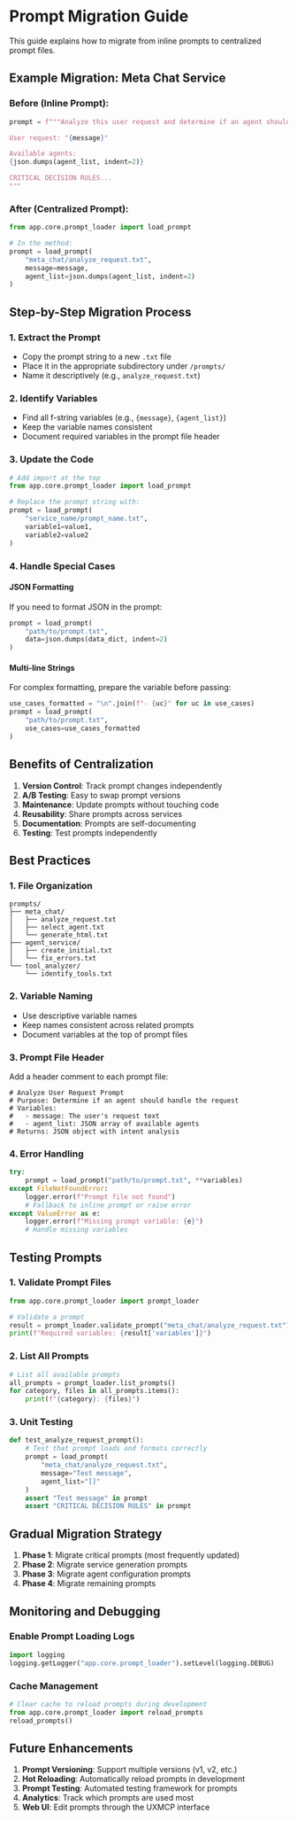 # Prompt Migration Guide

This guide explains how to migrate from inline prompts to centralized prompt files.

## Example Migration: Meta Chat Service

### Before (Inline Prompt):
```python
prompt = f"""Analyze this user request and determine if an agent should handle it.

User request: "{message}"

Available agents:
{json.dumps(agent_list, indent=2)}

CRITICAL DECISION RULES...
"""
```

### After (Centralized Prompt):
```python
from app.core.prompt_loader import load_prompt

# In the method:
prompt = load_prompt(
    "meta_chat/analyze_request.txt",
    message=message,
    agent_list=json.dumps(agent_list, indent=2)
)
```

## Step-by-Step Migration Process

### 1. Extract the Prompt
- Copy the prompt string to a new `.txt` file
- Place it in the appropriate subdirectory under `/prompts/`
- Name it descriptively (e.g., `analyze_request.txt`)

### 2. Identify Variables
- Find all f-string variables (e.g., `{message}`, `{agent_list}`)
- Keep the variable names consistent
- Document required variables in the prompt file header

### 3. Update the Code
```python
# Add import at the top
from app.core.prompt_loader import load_prompt

# Replace the prompt string with:
prompt = load_prompt(
    "service_name/prompt_name.txt",
    variable1=value1,
    variable2=value2
)
```

### 4. Handle Special Cases

#### JSON Formatting
If you need to format JSON in the prompt:
```python
prompt = load_prompt(
    "path/to/prompt.txt",
    data=json.dumps(data_dict, indent=2)
)
```

#### Multi-line Strings
For complex formatting, prepare the variable before passing:
```python
use_cases_formatted = "\n".join(f"- {uc}" for uc in use_cases)
prompt = load_prompt(
    "path/to/prompt.txt",
    use_cases=use_cases_formatted
)
```

## Benefits of Centralization

1. **Version Control**: Track prompt changes independently
2. **A/B Testing**: Easy to swap prompt versions
3. **Maintenance**: Update prompts without touching code
4. **Reusability**: Share prompts across services
5. **Documentation**: Prompts are self-documenting
6. **Testing**: Test prompts independently

## Best Practices

### 1. File Organization
```
prompts/
├── meta_chat/
│   ├── analyze_request.txt
│   ├── select_agent.txt
│   └── generate_html.txt
├── agent_service/
│   ├── create_initial.txt
│   └── fix_errors.txt
└── tool_analyzer/
    └── identify_tools.txt
```

### 2. Variable Naming
- Use descriptive variable names
- Keep names consistent across related prompts
- Document variables at the top of prompt files

### 3. Prompt File Header
Add a header comment to each prompt file:
```
# Analyze User Request Prompt
# Purpose: Determine if an agent should handle the request
# Variables:
#   - message: The user's request text
#   - agent_list: JSON array of available agents
# Returns: JSON object with intent analysis
```

### 4. Error Handling
```python
try:
    prompt = load_prompt("path/to/prompt.txt", **variables)
except FileNotFoundError:
    logger.error(f"Prompt file not found")
    # Fallback to inline prompt or raise error
except ValueError as e:
    logger.error(f"Missing prompt variable: {e}")
    # Handle missing variables
```

## Testing Prompts

### 1. Validate Prompt Files
```python
from app.core.prompt_loader import prompt_loader

# Validate a prompt
result = prompt_loader.validate_prompt("meta_chat/analyze_request.txt")
print(f"Required variables: {result['variables']}")
```

### 2. List All Prompts
```python
# List all available prompts
all_prompts = prompt_loader.list_prompts()
for category, files in all_prompts.items():
    print(f"{category}: {files}")
```

### 3. Unit Testing
```python
def test_analyze_request_prompt():
    # Test that prompt loads and formats correctly
    prompt = load_prompt(
        "meta_chat/analyze_request.txt",
        message="Test message",
        agent_list="[]"
    )
    assert "Test message" in prompt
    assert "CRITICAL DECISION RULES" in prompt
```

## Gradual Migration Strategy

1. **Phase 1**: Migrate critical prompts (most frequently updated)
2. **Phase 2**: Migrate service generation prompts
3. **Phase 3**: Migrate agent configuration prompts
4. **Phase 4**: Migrate remaining prompts

## Monitoring and Debugging

### Enable Prompt Loading Logs
```python
import logging
logging.getLogger("app.core.prompt_loader").setLevel(logging.DEBUG)
```

### Cache Management
```python
# Clear cache to reload prompts during development
from app.core.prompt_loader import reload_prompts
reload_prompts()
```

## Future Enhancements

1. **Prompt Versioning**: Support multiple versions (v1, v2, etc.)
2. **Hot Reloading**: Automatically reload prompts in development
3. **Prompt Testing**: Automated testing framework for prompts
4. **Analytics**: Track which prompts are used most
5. **Web UI**: Edit prompts through the UXMCP interface